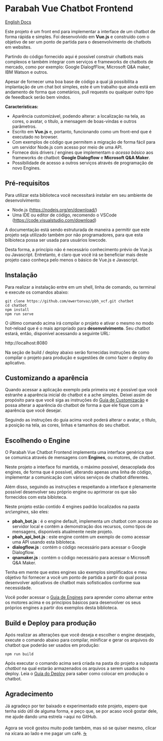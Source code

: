 # Parabah Vue Chatbot Frontend

[English Docs](README-en.md)

Este projeto é um front end para implementar a interface de um chatbot de forma rápida e simples. Foi desenvolvido em **Vue.js** e construído com o objetivo de ser um ponto de partida para o desenvolvimento de chatbots em websites.

Partindo do código fornecido aqui é possível construir chatbots mais complexos e também integrar com serviços e frameworks de chatbots de mercado, como por exemplo: Google DialogfFlow, Microsoft Q&A maker, IBM Watson e outros.

Apesar de fornecer uma boa base de código a qual já possibilita a implantação de um chat bot simples, este é um trabalho que ainda está em andamento de forma que cometários, pull requests ou qualquer outro tipo de feeedback serão bem vindos.

**Características:**

- Aparência customizável, podendo alterar: a localização na tela, as cores, o avatar, o título, a mensagem de boas-vindas e outros parâmetros.
- Escrito em **Vue.js** e, portanto, funcionando como um front-end que é executado no browser.
- Com exemplos de código que permitem a migração de forma fácil para um servidor Node.js com acesso por meio de uma API.
- Fornece dois drivers / engines que implementam o *acesso básico* aos frameworks de chatbot: **Google Dialogflow** e **Microsoft Q&A Maker**.
- Possibilidade de acesso a outros serviços através de programação de novo Engines.

## Pré-requisitos

Para utilizar esta biblioteca você necessitará instalar em seu ambiente de desenvolvimento:

- Node.js (https://nodejs.org/en/download/)
- Uma IDE ou editor de código, recomendo o VSCode (https://code.visualstudio.com/download)

A documentação está sendo estruturada de maneira a permitir que este projeto seja utilizado também por não programadores, para que esta bilbioteca possa ser usada para usuários lowcode.

Desta forma, a princípio não é necessário conhecimento prévio de Vue.js ou Javascript.  Entretanto, é claro que você irá  se beneficiar mais deste projeto caso conheça pelo menos o básico de Vue.js e Javascript.

## Instalação

Para realizar a instalação entre em um shell, linha de comando, ou terminal e execute os comandos abaixo:

```
git clone https://github.com/ewertonvaz/pbh_vcf.git chatbot
cd chatbot
npm install
npm run serve
```

O último comando acima irá compilar o projeto e ativar o mesmo no modo hot-reload que é o mais apropriado para **desenvolvimento**. Seu chatbot estará, então, disponível acessando a seguinte URL:

http://localhost:8080

Na seção de build / deploy abaixo serão fornecidas instruções de como compilar o projeto para produção e sugestões de como fazer o deploy do aplicativo.

## Customizando a aparência

Quando acessar a aplicação exemplo pela primeira vez é possível que você estranhe a aparência inicial do chatbot e a ache simples. Deixei assim de propósito para que você siga as instruções do [Guia de Customização](docs/pt-br/Customizar.md) e possa alterar a aparência do chatbot de forma a que ele fique com a aparência que você desejar.

Seguindo as instruções do guia acima você poderá alterar o avatar, o título, a posição na tela, as cores, linhas e tamanhos do seu chatbot.

## Escolhendo o Engine

O Parabah Vue Chatbot Frontend implementa uma interface genérica que se comunica através de mensagens com **Engines**, ou motores, de chatbot. 

Neste projeto a interface foi mantida, o máximo possível, desacoplada dos engines, de forma que é possível, alterando apenas uma linha de código, implementar a comunicação com vários serviços de chatbot diferentes.

Além disso, seguindo as instruções e respeitando a interface é plenamente possível desenvolver seu próprio engine ou aprimorar os que são fornecidos com esta bibloteca.

Neste projeto estão contido 4 engines padrão localizados na pasta *src\engines*, são eles: 

- **pbah_bot.js** : é o engine default, implementa um chatbot com acesso ao servidor local e contém a demonstração dos recursos, como tipos de mensagens, disponíveis atualmente neste projeto.
- **pbah_api_bot.js** : este engine contém um exemplo de como acessar uma API usando esta bibloteca.
- **dialogflow.js** : contém o código necessário para acessar o Google Dialogflow.
- **qnamaker.js** : contém o código necessário para acessar o Microsoft Q&A Maker.

Tenha em mente que estes engines são exemplos simplificados e meu objetivo foi fornecer a você um ponto de partida a partir do qual possa desenvolver aplicativos de chatbot mais sofisticados conforme sua necessidade.

Você poder acessar o [Guia de Engines](docs/pt-br/Engines.md) para aprender como alternar entre os motores acima e os princípios básicos para desenvolver os seus próprios engines a partir dos exemplos desta biblioteca.

## Build e Deploy para produção

Após realizar as alterações que você deseja e escolher o engine desejado, execute o comando abaixo para compilar, minificar e gerar os arquivos do chatbot que poderão ser usados em produção:

```
npm run build
```

Após executar o comando acima será criada na pasta do projeto a subpasta *chatbot* na qual estarão armazenados os arquivos a serem usados no deploy. Leia o [Guia do Deploy](docs/pt-br/Deploy.md) para saber como colocar em produção o chatbot.

## Agradecimento

Já agradeço por ter baixado e experimentado este projeto, espero que tenha sido útil de alguma forma, e peço que, se por acaso você gostar dele, me ajude dando uma estrela ⭐aqui no GitHub.

Agora se você gostou muito pode também, mas só se quiser mesmo, clicar na xícara ao lado e me pagar um café. [☕](https://www.buymeacoffee.com/ewertonvazb)